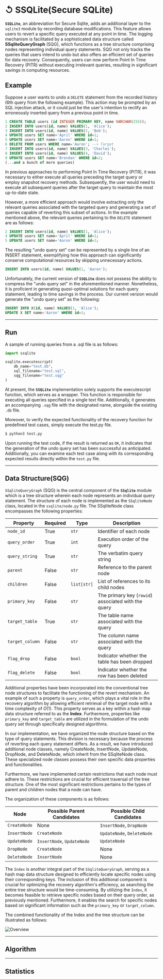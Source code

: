 # ↺ SSQLite(Secure SQLite)

**`SSQLite`**, an abbreviation for Secure Sqlite, adds an additional layer to the `sqlite3` module by recording database modifications. This feature allows users to revert a specific query executed at any point in time. The logging mechanism is facilitated by a sophisticated data structure called **SSqliteQueryGraph** (SQG), which functions as a tree structure comprising nodes representing individual query statements. SQG not only tracks the queries that users intend to undo but also offers an efficient set of queries for data recovery. Consequently, users can now perform Point In Time Recovery (PITR) without executing irrelevant queries, resulting in significant savings in computing resources.

## Example

Suppose a user wants to undo a `DELETE` statement from the recorded history (6th query from the following example). This action may be prompted by an SQL injection attack, or it could just be the user's intention to rectify an erroneously inserted query from a previous point in time.

``` sql
1 CREATE TABLE users (id INTEGER PRIMARY KEY, name VARCHAR(255));
2 INSERT INTO users(id, name) VALUES(1, 'Alice');
3 INSERT INTO users(id, name) VALUES(2, 'Bob');
4 UPDATE users SET name='April' WHERE id=1;
5 UPDATE users SET name='Aaron' WHERE id=1;
6 DELETE FROM users WHERE name='Aaron'; --> Target
7 INSERT INTO users(id, name) VALUES(3, 'Charles');
8 INSERT INTO users(id, name) VALUES(4, 'David');
9 UPDATE users SET name='Brendan' WHERE id=2;
(...and a bunch of more queries)
```

In previous approaches to performing Point In Time Recovery (PITR), it was necessary to either execute all queries preceding the target query or employ snapshot recovery methods. Subsequently, the user would need to execute all subsequent queries after the target query to maintain the most up-to-date state.

However, a more efficient approach would involve extracting only the relevant queries associated with the targeted query and generating a set of queries capable of reverting this subset of actions. In the example mentioned above, the relevant queries pertaining to the `DELETE` statement are as follows:

``` sql
2 INSERT INTO users(id, name) VALUES(1, 'Alice');
4 UPDATE users SET name='April' WHERE id=1;
5 UPDATE users SET name='Aaron' WHERE id=1;
```

The resulting "undo query set" can be represented by a single line of an INSERT statement, exemplifying how this approach can significantly conserve computational resources by skipping unnecessary actions.

``` sql
INSERT INTO users(id, name) VALUES(1, 'Aaron');
```

Unfortunately, the current version of **`SSQLite`** does not possess the ability to compress the "undo query set" in the aforementioned manner. Nonetheless, it is proficient in generating *quasi*-optimal solutions for each query statement, leading to time savings in the process. Our current version would generate the "undo query set" as the following:

``` sql
INSERT INTO X(id, name) VALUES(1, 'Alice');
UPDATE X SET name='Aaron' WHERE id=1;
```

---

## Run

A sample of running queries from a .sql file is as follows:

``` python
import ssqlite

ssqlite.executescript(
    db_name="test.db",
    sql_filename="test.sql",
    sqg_filename="test.sqg"
)
```

At present, the **`SSQLite`** implementation solely supports the executescript function, which serves as a wrapper. This function is responsible for executing all queries specified in a single text file. Additionally, it generates an accompanying `.sqg` file with the designated name, alongside the existing `.db` file.

Moreover, to verify the expected functionality of the recovery function for predefined test cases, simply execute the test.py file.

``` bash
$ python3 test.py
```

Upon running the test code, if the result is returned as `OK`, it indicates that the generation of the undo query set has been successful as anticipated. Additionally, you can examine each test case along with its corresponding expected results directly within the `test.py` file.

---

## Data Structure(SQG)

`SSqliteQueryGraph` (SQG) is the central component of the **`SSqlite`** module which is a tree structure wherein each node represents an individual query statement. The structure of each node is implemented as the `SSqliteNode` class, located in the `ssqlite/node.py` file. The SSqliteNode class encompasses the following properties:

| Property | Required | Type | Description |
|---|---|---|---|
| `node_id` | True | `str` | Identifier of each node |
| `query_order` | True | `int` | Execution order of the query |
| `query_string` | True | `str` | The verbatim query string |
| `parent` | False | `str` | Reference to the parent node |
| `children` | False | `list[str]` | List of references to its child nodes |
| `primary_key` | False | `str` | The primary key (`rowid`) associated with the query |
| `target_table` | True | `str` | The table name associated with the query |
| `target_column` | False | `str` | The column name associated with the query |
| `flag_drop` | False | `bool` | Indicator whether the table has been dropped |
| `flag_delete` | False | `bool` | Indicator whether the row has been deleted |

Additional properties have been incorporated into the conventional tree node structures to facilitate the functioning of the revert mechanism. An example of such a property is `query_order`, which plays a vital role in the recovery algorithm by allowing efficient retrieval of the target node with a time complexity of $O(1)$. This property serves as a key within a hash map data structure referred to as the **Index**. Furthermore, properties like `primary_key` and `target_table` are utilized in the formulation of the undo query set through specifically designed algorithms.

In our implementation, we have organized the node structure based on the type of query statements. This division is necessary because the process of reverting each query statement differs. As a result, we have introduced additional node classes, namely CreateNode, InsertNode, UpdateNode, DropNode, and DeleteNode, which inherit from the SSqliteNode class. These specialized node classes possess their own specific data properties and functionalities.

Furthermore, we have implemented certain restrictions that each node must adhere to. These restrictions are crucial for efficient traversal of the tree structure. One of the most significant restrictions pertains to the types of parent and children nodes that a node can have.

The organization of these components is as follows:

|Node|Possible Parent Candidates|Possible Child Candidates|
|---|---|---|
|`CreateNode`|None|`InsertNode`, `DropNode`|
|`InsertNode`|`CreateNode`|`UpdateNode`, `DeleteNode`|
|`UpdateNode`|`InsertNode`, `UpdateNode`|`UpdateNode`|
|`DropNode`|`CreateNode`|None|
|`DeleteNode`|`InsertNode`|None|

The `Index` is another integral part of the `SSqliteQueryGraph`, serving as a hash map data structure designed to efficiently locate specific nodes using their corresponding keys. The inclusion of this additional component is crucial for optimizing the recovery algorithm's efficiency, as searching the entire tree structure would be time-consuming. By utilizing the `Index`, it becomes feasible to retrieve specific nodes based on their query order, as previously mentioned. Furthermore, it enables the search for specific nodes based on significant information such as the `primary_key` or `target_column`.

The combined functionality of the Index and the tree structure can be illustrated as follows:

![Overview](https://github.com/BluberryPie/ssqlite/assets/63835339/0115c204-ac09-41ae-8bb5-a2bbe60f89d4)

---

## Algorithm

---

## Statistics